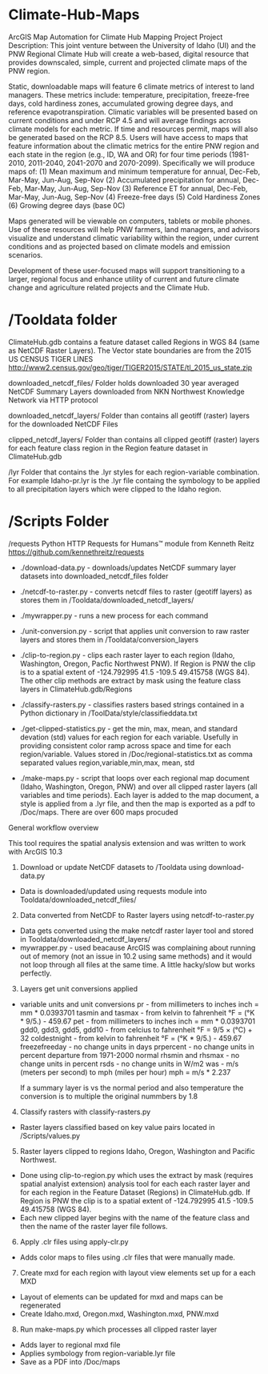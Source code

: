 # Climate-Hub-Maps
ArcGIS Map Automation for Climate Hub Mapping Project
Project Description: This joint venture between the University of Idaho (UI) and the PNW Regional Climate Hub will create a web-based, digital resource that provides downscaled, simple, current and projected climate maps of the PNW region. 

Static, downloadable maps will feature 6 climate metrics of interest to land managers. These metrics include: temperature, precipitation, freeze-free days, cold hardiness zones, accumulated growing degree days, and reference evapotranspiration. Climatic variables will be presented based on current conditions and under RCP 4.5 and will average findings across climate models for each metric. If time and resources permit, maps will also be generated based on the RCP 8.5. Users will have access to maps that feature information about the climatic metrics for the entire PNW region and each state in the region (e.g., ID, WA and OR) for four time periods (1981-2010, 2011-2040, 2041-2070 and 2070-2099). Specifically we will produce maps of:
(1)	Mean maximum and minimum temperature for annual, Dec-Feb, Mar-May, Jun-Aug, Sep-Nov
(2)	Accumulated precipitation for annual, Dec-Feb, Mar-May, Jun-Aug, Sep-Nov
(3)	Reference ET for annual, Dec-Feb, Mar-May, Jun-Aug, Sep-Nov
(4)	Freeze-free days 
(5)	Cold Hardiness Zones
(6)	Growing degree days (base 0C)

Maps generated will be viewable on computers, tablets or mobile phones. Use of these resources will help PNW farmers, land managers, and advisors visualize and understand climatic variability within the region, under current conditions and as projected based on climate models and emission scenarios.

Development of these user-focused maps will support transitioning to a larger, regional focus and enhance utility of current and future climate change and agriculture related projects and the Climate Hub.


# /Tooldata folder
ClimateHub.gdb contains a feature dataset called Regions in WGS 84 (same as NetCDF Raster Layers). The Vector state boundaries are from the 2015 US CENSUS TIGER LINES http://www2.census.gov/geo/tiger/TIGER2015/STATE/tl_2015_us_state.zip

downloaded_netcdf_files/ 
Folder holds downloaded 30 year averaged NetCDF Summary Layers downloaded from NKN Northwest Knowledge Network via HTTP protocol

downloaded_netcdf_layers/ 
Folder than contains all geotiff (raster) layers for the downloaded NetCDF Files

clipped_netcdf_layers/ 
Folder than contains all clipped geotiff (raster) layers for each feature class region in the Region feature dataset in ClimateHub.gdb

/lyr
Folder that contains the .lyr styles for each region-variable combination. For example Idaho-pr.lyr is the .lyr file containg the symbology to be applied to all precipitation layers which were clipped to the Idaho region.

# /Scripts Folder
/requests 
 Python HTTP Requests for Humans™ module from Kenneth Reitz
 https://github.com/kennethreitz/requests

 - ./download-data.py - downloads/updates NetCDF summary layer datasets into downloaded_netcdf_files folder

 - ./netcdf-to-raster.py - converts netcdf files to raster (geotiff layers) as stores them in /Tooldata/downloaded_netcdf_layers/ 

 - ./mywrapper.py - runs a new process for each command

 - ./unit-conversion.py -  script that applies unit conversion to raw raster layers and stores them in /Tooldata/conversion_layers

 - ./clip-to-region.py - clips each raster layer to each region (Idaho, Washington, Oregon, Pacfic Northwest PNW). If Region is PNW the clip is to a spatial extent of -124.792995 41.5 -109.5 49.415758 (WGS 84). The other clip methods are extract by mask using the feature class layers in ClimateHub.gdb/Regions

 - ./classify-rasters.py - classifies rasters based strings contained in a Python dictionary in /ToolData/style/classifieddata.txt

 - ./get-clipped-statistics.py - get the min, max, mean, and standard devation (std) values for each region for each variable. Usefully in providing consistent color ramp across space and time for each region/variable. Values stored in /Doc/regional-statistics.txt as comma separated values region,variable,min,max, mean, std

- ./make-maps.py - script that loops over each regional map document (Idaho, Washington, Oregon, PNW) and over all clipped raster layers (all variables and time periods). Each layer is added to the map document, a style is applied from a .lyr file, and then the map is exported as a pdf to /Doc/maps. There are over 600 maps procuded



General workflow overview

This tool requires the spatial analysis extension and was written to work with ArcGIS 10.3

1. Download or update NetCDF datasets to /Tooldata using download-data.py
  - Data is downloaded/updated using requests module into Tooldata/downloaded_netcdf_files/
2. Data converted from NetCDF to Raster layers using netcdf-to-raster.py
  - Data gets converted using the make netcdf raster layer tool and stored in Tooldata/downloaded_netcdf_layers/
  - mywrapper.py - used beacause ArcGIS was complaining about running out of memory (not an issue in 10.2 using same methods) and it would not loop through all files at the same time. A little hacky/slow but works perfectly.
3. Layers get unit conversions applied
  - variable units and unit conversions
    pr - from millimeters to inches
      inch = mm * 0.0393701 
    tasmin and tasmax - from kelvin to fahrenheit
      °F = (°K * 9/5.) - 459.67
    pet - from millimeters to inches
      inch = mm * 0.0393701 
    gdd0, gdd3, gdd5, gdd10 - from celcius to fahrenheit
      °F = 9/5 × (°C) + 32
    coldestnight - from kelvin to fahrenheit
      °F = (°K * 9/5.) - 459.67
    freezefreeday - no change units in days
    prpercent - no change units in percent departure from 1971-2000 normal
    rhsmin and rhsmax - no change units in percent
    rsds - no change units in W/m2
    was - m/s (meters per second) to mph (miles per hour)
      mph = m/s * 2.237

    If a summary layer is vs the normal period and also temperature the conversion is
    to multiple the original nummbers by 1.8

4. Classify rasters with classify-rasters.py
  - Raster layers classified based on key value pairs located in /Scripts/values.py

5. Raster layers clipped to regions Idaho, Oregon, Washington and Pacific Northwest. 
  - Done using clip-to-region.py which uses the extract by mask (requires spatial analyist extension) analysis tool for each each raster layer and for each region in the Feature Dataset (Regions) in ClimateHub.gdb. If Region is PNW the clip is to a spatial extent of -124.792995 41.5 -109.5 49.415758 (WGS 84).
  - Each new clipped layer begins with the name of the feature class and then the name of the raster layer file follows.

6. Apply .clr files using apply-clr.py
  - Adds color maps to files using .clr files that were manually made.


7. Create mxd for each region with layout view elements set up for a each MXD
  - Layout of elements can be updated for mxd and maps can be regenerated
  - Create Idaho.mxd, Oregon.mxd, Washington.mxd, PNW.mxd 
8. Run make-maps.py which processes all clipped raster layer
  - Adds layer to regional mxd file
  - Applies symbology from region-variable.lyr file
  - Save as a PDF into /Doc/maps